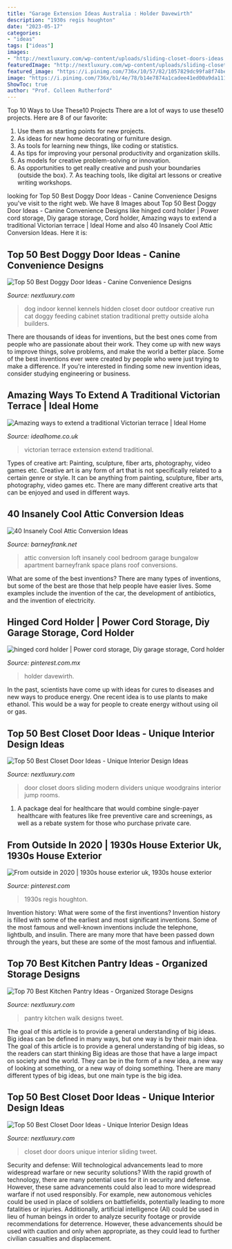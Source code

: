 ```yaml
---
title: "Garage Extension Ideas Australia : Holder Davewirth"
description: "1930s regis houghton"
date: "2023-05-17"
categories:
- "ideas"
tags: ["ideas"]
images:
- "http://nextluxury.com/wp-content/uploads/sliding-closet-doors-ideas.jpg"
featuredImage: "http://nextluxury.com/wp-content/uploads/sliding-closet-doors-ideas.jpg"
featured_image: "https://i.pinimg.com/736x/10/57/82/1057829dc99fa8f74be17d5dbd058f0b.jpg"
image: "https://i.pinimg.com/736x/b1/4e/78/b14e7874a1cadee41ed00a9da11111a2.jpg"
ShowToc: true
author: "Prof. Colleen Rutherford"
---
```



Top 10 Ways to Use These10 Projects
There are a lot of ways to use these10 projects. Here are 8 of our favorite:
1. Use them as starting points for new projects.
2. As ideas for new home decorating or furniture design.
3. As tools for learning new things, like coding or statistics.
4. As tips for improving your personal productivity and organization skills.
5. As models for creative problem-solving or innovation.
6. As opportunities to get really creative and push your boundaries (outside the box).      7. As teaching tools, like digital art lessons or creative writing workshops. 
	

		
looking for Top 50 Best Doggy Door Ideas - Canine Convenience Designs you've visit to the right web. We have 8 Images about Top 50 Best Doggy Door Ideas - Canine Convenience Designs like hinged cord holder | Power cord storage, Diy garage storage, Cord holder, Amazing ways to extend a traditional Victorian terrace | Ideal Home and also 40 Insanely Cool Attic Conversion Ideas. Here it is:
		
    
## Top 50 Best Doggy Door Ideas - Canine Convenience Designs

<img loading=lazy src="http://nextluxury.com/wp-content/uploads/hidden-cabinet-doggy-door-design-ideas-with-gate.jpg" onerror="this.onerror=null;this.src='https://tse4.mm.bing.net/th?id=OIP.evt9L6ryxghPtd35LUeavQHaE7&amp;pid=15.1';" alt="Top 50 Best Doggy Door Ideas - Canine Convenience Designs">

_Source: nextluxury.com_

>dog indoor kennel kennels hidden closet door outdoor creative run cat doggy feeding cabinet station traditional pretty outside aloha builders. 

	

There are thousands of ideas for inventions, but the best ones come from people who are passionate about their work. They come up with new ways to improve things, solve problems, and make the world a better place. Some of the best inventions ever were created by people who were just trying to make a difference. If you're interested in finding some new invention ideas, consider studying engineering or business.

    
## Amazing Ways To Extend A Traditional Victorian Terrace | Ideal Home

<img loading=lazy src="http://ksassets.timeincuk.net/wp/uploads/sites/56/2015/10/extension-5-1.jpg" onerror="this.onerror=null;this.src='https://tse3.mm.bing.net/th?id=OIP.R_7zdO9B3VkWxrzwa5WGiwHaHa&amp;pid=15.1';" alt="Amazing ways to extend a traditional Victorian terrace | Ideal Home">

_Source: idealhome.co.uk_

>victorian terrace extension extend traditional. 

	

Types of creative art: Painting, sculpture, fiber arts, photography, video games etc.
Creative art is any form of art that is not specifically related to a certain genre or style. It can be anything from painting, sculpture, fiber arts, photography, video games etc. There are many different creative arts that can be enjoyed and used in different ways.

    
## 40 Insanely Cool Attic Conversion Ideas

<img loading=lazy src="http://www.barneyfrank.net/wp-content/uploads/2016/04/Insanely-Cool-attic-conversion-ideas-54.jpg" onerror="this.onerror=null;this.src='https://tse1.mm.bing.net/th?id=OIP.GARq7a-_8DsGY9o75fCNTwHaE7&amp;pid=15.1';" alt="40 Insanely Cool Attic Conversion Ideas">

_Source: barneyfrank.net_

>attic conversion loft insanely cool bedroom garage bungalow apartment barneyfrank space plans roof conversions. 

	

What are some of the best inventions?
There are many types of inventions, but some of the best are those that help people have easier lives. Some examples include the invention of the car, the development of antibiotics, and the invention of electricity.

    
## Hinged Cord Holder | Power Cord Storage, Diy Garage Storage, Cord Holder

<img loading=lazy src="https://i.pinimg.com/736x/b1/4e/78/b14e7874a1cadee41ed00a9da11111a2.jpg" onerror="this.onerror=null;this.src='https://tse1.mm.bing.net/th?id=OIP.xUV0v80OmH7ehNYBI6TyzgAAAA&amp;pid=15.1';" alt="hinged cord holder | Power cord storage, Diy garage storage, Cord holder">

_Source: pinterest.com.mx_

>holder davewirth. 

	

In the past, scientists have come up with ideas for cures to diseases and new ways to produce energy. One recent idea is to use plants to make ethanol. This would be a way for people to create energy without using oil or gas.

    
## Top 50 Best Closet Door Ideas - Unique Interior Design Ideas

<img loading=lazy src="http://nextluxury.com/wp-content/uploads/door-closet-ideas.jpg" onerror="this.onerror=null;this.src='https://tse3.mm.bing.net/th?id=OIP.weHlXh_v2X4Oy8wOOt64lgHaHa&amp;pid=15.1';" alt="Top 50 Best Closet Door Ideas - Unique Interior Design Ideas">

_Source: nextluxury.com_

>door closet doors sliding modern dividers unique woodgrains interior jump rooms. 

	

1) A package deal for healthcare that would combine single-payer healthcare with features like free preventive care and screenings, as well as a rebate system for those who purchase private care.

    
## From Outside In 2020 | 1930s House Exterior Uk, 1930s House Exterior

<img loading=lazy src="https://i.pinimg.com/736x/10/57/82/1057829dc99fa8f74be17d5dbd058f0b.jpg" onerror="this.onerror=null;this.src='https://tse4.mm.bing.net/th?id=OIP.Lyp1yewpkYFuUGtvRG0PjgHaF9&amp;pid=15.1';" alt="From outside in 2020 | 1930s house exterior uk, 1930s house exterior">

_Source: pinterest.com_

>1930s regis houghton. 

	

Invention history: What were some of the first inventions?
Invention history is filled with some of the earliest and most significant inventions. Some of the most famous and well-known inventions include the telephone, lightbulb, and insulin. There are many more that have been passed down through the years, but these are some of the most famous and influential.

    
## Top 70 Best Kitchen Pantry Ideas - Organized Storage Designs

<img loading=lazy src="http://nextluxury.com/wp-content/uploads/walk-in-kitchen-pantry-idea-inspiration.jpg" onerror="this.onerror=null;this.src='https://tse2.mm.bing.net/th?id=OIP.QyYP0-nP5Rxr45Fyv91fKgAAAA&amp;pid=15.1';" alt="Top 70 Best Kitchen Pantry Ideas - Organized Storage Designs">

_Source: nextluxury.com_

>pantry kitchen walk designs tweet. 

	

The goal of this article is to provide a general understanding of big ideas. Big ideas can be defined in many ways, but one way is by their main idea. The goal of this article is to provide a general understanding of big ideas, so the readers can start thinking
Big ideas are those that have a large impact on society and the world. They can be in the form of a new idea, a new way of looking at something, or a new way of doing something. There are many different types of big ideas, but one main type is the big idea.

    
## Top 50 Best Closet Door Ideas - Unique Interior Design Ideas

<img loading=lazy src="http://nextluxury.com/wp-content/uploads/sliding-closet-doors-ideas.jpg" onerror="this.onerror=null;this.src='https://tse2.mm.bing.net/th?id=OIP.Ml76APALOEQXN8evFtscEgAAAA&amp;pid=15.1';" alt="Top 50 Best Closet Door Ideas - Unique Interior Design Ideas">

_Source: nextluxury.com_

>closet door doors unique interior sliding tweet. 

	

Security and defense: Will technological advancements lead to more widespread warfare or new security solutions?
With the rapid growth of technology, there are many potential uses for it in security and defense. However, these same advancements could also lead to more widespread warfare if not used responsibly. For example, new autonomous vehicles could be used in place of soldiers on battlefields, potentially leading to more fatalities or injuries. Additionally, artificial intelligence (AI) could be used in lieu of human beings in order to analyze security footage or provide recommendations for deterrence. However, these advancements should be used with caution and only when appropriate, as they could lead to further civilian casualties and displacement.

